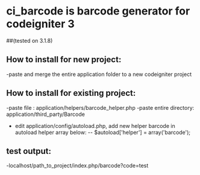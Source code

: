 # ci_barcode is barcode generator for codeigniter 3 
##(tested on 3.1.8)


## How to install for new project:
-paste and merge the entire application folder to a new codeigniter project


## How to install for existing project:
-paste file : application/helpers/barcode_helper.php
-paste entire directory: application/third_party/Barcode
- edit application/config/autoload.php, add new helper barcode in autoload helper array below: 
-- $autoload['helper'] = array('barcode');

## test output:
-localhost/path_to_project/index.php/barcode?code=test
